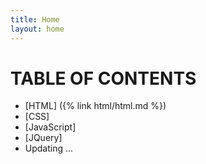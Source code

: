 ```yaml
---
title: Home
layout: home
---
```

# TABLE OF CONTENTS
- [HTML] ({% link html/html.md %})
- [CSS]
- [JavaScript]
- [JQuery]
- Updating ...
